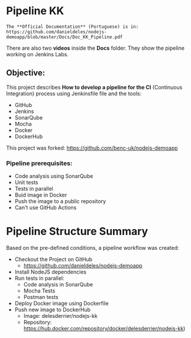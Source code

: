 # Pipeline KK

```
The **Official Documentation** (Portuguese) is in: https://github.com/danieldeles/nodejs-demoapp/blob/master/Docs/Doc_KK_Pipeline.pdf
```

There are also two **videos** inside the **Docs** folder. They show the pipeline working on Jenkins Labs.

## Objective:

This project describes **How to develop a pipeline for the CI** (Continuous Integration) process using Jenkinsfile file and the tools:
- GitHub 
- Jenkins
- SonarQube
- Mocha
- Docker
- DockerHub

This project was forked: https://github.com/benc-uk/nodejs-demoapp

### Pipeline prerequisites:

- Code analysis using SonarQube
- Unit tests
- Tests in parallel
- Buid image in Docker
- Push the image to a public repository
- Can't use GitHub Actions


# Pipeline Structure Summary

Based on the pre-defined conditions, a pipeline workflow was created:

- Checkout the Project on GitHub
  - https://github.com/danieldeles/nodejs-demoapp
- Install NodeJS dependencies
- Run tests in parallel:
  - Code analysis in SonarQube
  - Mocha Tests
  - Postman tests
- Deploy Docker image using Dockerfile
- Push new image to DockerHub 
  - Image: delesderrier/nodejs-kk
  - Repository: https://hub.docker.com/repository/docker/delesderrier/nodejs-kk)


